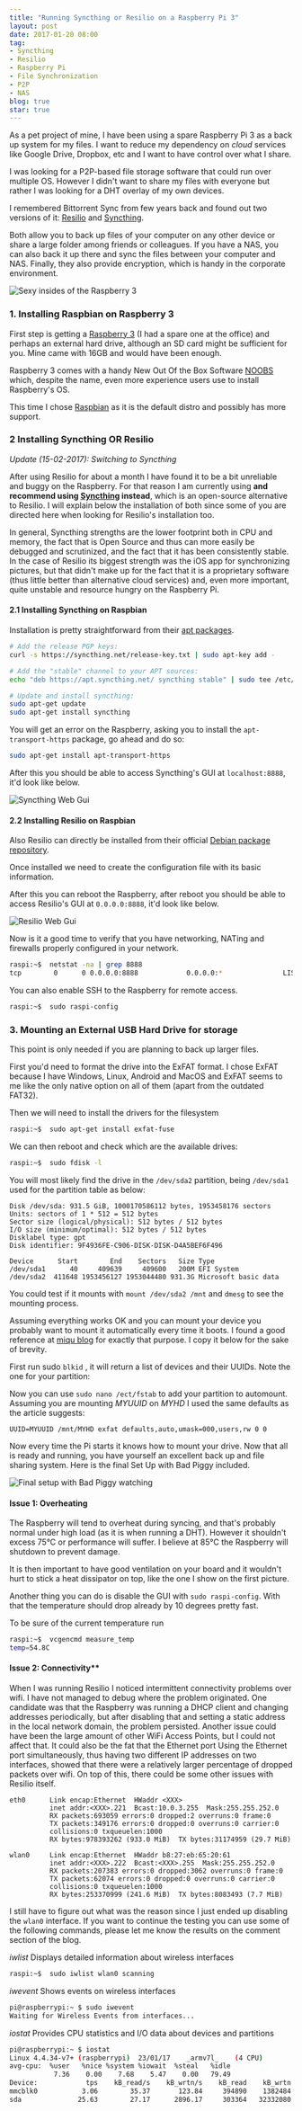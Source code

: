 ```yaml
---
title: "Running Syncthing or Resilio on a Raspberry Pi 3"
layout: post
date: 2017-01-20 08:00
tag:
- Syncthing
- Resilio
- Raspberry Pi
- File Synchronization
- P2P
- NAS
blog: true
star: true
---
```


As a pet project of mine, I have been using a spare Raspberry Pi 3 as a back up system for my files. I want to reduce my dependency on *cloud* services like Google Drive, Dropbox, etc and I want to have control over what I share.

I was looking for a P2P-based file storage software that could run over multiple OS. However I didn't want to share my files with everyone but rather I was looking for a DHT overlay of my own devices.

I remembered Bittorrent Sync from few years back and found out two versions of it: [Resilio](https://www.resilio.com) and [Syncthing](https://syncthing.net).

Both allow you to back up files of your computer on any other device or share a large folder among friends or colleagues. If you have a NAS, you can also back it up there and sync the files between your computer and NAS. Finally, they also provide encryption, which is handy in the corporate environment.

![Sexy insides of the Raspberry 3](/assets/images/resilio_raspberry.jpg)

### 1. Installing Raspbian on Raspberry 3

First step is getting a [Raspberry 3](https://www.raspberrypi.org/products/raspberry-pi-3-model-b/) (I had a spare one at the office) and perhaps an external hard drive, although an SD card might be sufficient for you. Mine came with 16GB and would have been enough.

Raspberry 3 comes with a handy New Out Of the Box Software [NOOBS](https://www.raspberrypi.org/downloads/noobs/) which, despite the name, even more experience users use to install Raspberry's OS.

This time I chose [Raspbian](https://www.raspberrypi.org/downloads/raspbian/) as it is the default distro and possibly has more support.

### 2 Installing Syncthing OR Resilio

*Update (15-02-2017): Switching to Syncthing*

After using Resilio for about a month I have found it to be a bit unreliable and buggy on the Raspberry. For that reason I am currently using **and recommend using [Syncthing](https://syncthing.net) instead**, which is an open-source alternative to Resilio. I will explain below the installation of both since some of you are directed here when looking for Resilio's installation too.

In general, Syncthing strengths are the lower footprint both in CPU and memory, the fact that is Open Source and thus can more easily be debugged and scrutinized, and the fact that it has been consistently stable. In the case of Resilio its biggest strength was the iOS app for synchronizing pictures, but that didn't make up for the fact that it is a proprietary software (thus little better than alternative cloud services) and, even more important, quite unstable and resource hungry on the Raspberry Pi.

#### 2.1 Installing Syncthing on Raspbian

Installation is pretty straightforward from their [apt packages](https://apt.syncthing.net).

```sh
# Add the release PGP keys:
curl -s https://syncthing.net/release-key.txt | sudo apt-key add -

# Add the "stable" channel to your APT sources:
echo "deb https://apt.syncthing.net/ syncthing stable" | sudo tee /etc/apt/sources.list.d/syncthing.list

# Update and install syncthing:
sudo apt-get update
sudo apt-get install syncthing
```

You will get an error on the Raspberry, asking you to install the `apt-transport-https` package, go ahead and do so:
```sh
sudo apt-get install apt-transport-https
```
After this you should be able to access Syncthing's GUI at `localhost:8888`, it'd look like below.

![Syncthing Web Gui](/assets/images/syncthing_gui.jpg)

#### 2.2 Installing Resilio on Raspbian

Also Resilio can directly be installed from their official [Debian package repository](https://help.getsync.com/hc/en-us/articles/206178924-Installing-Sync-package-on-Linux).

Once installed we need to create the configuration file with its basic information.

After this you can reboot the Raspberry, after reboot you should be able to access Resilio's GUI at `0.0.0.0:8888`, it'd look like below.

![Resilio Web Gui](/assets/images/resilio_gui.png)

Now is it a good time to verify that you have networking, NATing and firewalls properly configured in your network.

```sh
raspi:~$  netstat -na | grep 8888
tcp        0      0 0.0.0.0:8888            0.0.0.0:*               LISTEN    
```

You can also enable SSH to the Raspberry for remote access.

```sh
raspi:~$  sudo raspi-config
```

### 3. Mounting an External USB Hard Drive for storage

This point is only needed if you are planning to back up larger files.

First you'd need to format the drive into the ExFAT format. I chose ExFAT because I have Windows, Linux, Android and MacOS and ExFAT seems to me like the only native option on all of them (apart from the outdated FAT32).  

Then we will need to install the drivers for the filesystem

```sh
raspi:~$  sudo apt-get install exfat-fuse
```

We can then reboot and check which are the available drives:

```sh
raspi:~$  sudo fdisk -l
```

You will most likely find the drive in the `/dev/sda2` partition, being `/dev/sda1` used for the partition table as below:

```
Disk /dev/sda: 931.5 GiB, 1000170586112 bytes, 1953458176 sectors
Units: sectors of 1 * 512 = 512 bytes
Sector size (logical/physical): 512 bytes / 512 bytes
I/O size (minimum/optimal): 512 bytes / 512 bytes
Disklabel type: gpt
Disk identifier: 9F4936FE-C906-DISK-DISK-D4A5BEF6F496

Device      Start        End    Sectors   Size Type
/dev/sda1      40     409639     409600   200M EFI System
/dev/sda2  411648 1953456127 1953044480 931.3G Microsoft basic data
```

You could test if it mounts with `mount /dev/sda2 /mnt` and `dmesg` to see the mounting process.

Assuming everything works OK and you can mount your device you probably want to mount it automatically every time it boots. I found a good reference at [miqu blog](https://miqu.me/blog/2015/01/14/tip-exfat-hdd-with-raspberry-pi/) for exactly that purpose. I copy it below for the sake of brevity.

First run sudo `blkid` , it will return a list of devices and their UUIDs. Note the one for your partition:

Now you can use `sudo nano /ect/fstab` to add your partition to automount. Assuming you are mounting *MYUUID* on *MYHD* I used the same defaults as the article suggests:

```
UUID=MYUUID /mnt/MYHD exfat defaults,auto,umask=000,users,rw 0 0
```

Now every time the Pi starts it knows how to mount your drive. Now that all is ready and running, you have yourself an excellent back up and file sharing system.  Here is the final Set Up with Bad Piggy included.

![Final setup with Bad Piggy watching](/assets/images/raspberry_setup.jpg)

#### Issue 1: Overheating

The Raspberry will tend to overheat during syncing, and that's probably normal under high load (as it is when running a DHT). However it shouldn't excess 75°C or performance will suffer. I believe at 85°C the Raspberry will shutdown to prevent damage.

It is then important to have good ventilation on your board and it wouldn't hurt to stick a heat dissipator on top, like the one I show on the first picture.

Another thing you can do is disable the GUI with `sudo raspi-config`. With that the temperature should drop already by 10 degrees pretty fast.

To be sure of the current temperature run

```sh
raspi:~$  vcgencmd measure_temp
temp=54.8C
```

#### Issue 2: Connectivity**

When I was running Resilio I noticed intermittent connectivity problems over wifi. I have not managed to debug where the problem originated. One candidate was that the Raspberry was running a DHCP client and changing addresses periodically, but after disabling that and setting a static address in the local network domain, the problem persisted. Another issue could have been the large amount of other WiFi Access Points, but I could not affect that. It could also be the fat that the Ethernet port Using the Ethernet port simultaneously, thus having two different IP addresses on two interfaces, showed that there were a relatively larger percentage of dropped packets over wifi. On top of this, there could be some other issues with Resilio itself.

```
eth0      Link encap:Ethernet  HWaddr <XXX>  
          inet addr:<XXX>.221  Bcast:10.0.3.255  Mask:255.255.252.0
          RX packets:693059 errors:0 dropped:2 overruns:0 frame:0
          TX packets:349176 errors:0 dropped:0 overruns:0 carrier:0
          collisions:0 txqueuelen:1000
          RX bytes:978393262 (933.0 MiB)  TX bytes:31174959 (29.7 MiB)

wlan0     Link encap:Ethernet  HWaddr b8:27:eb:65:20:61  
          inet addr:<XXX>.222  Bcast:<XXX>.255  Mask:255.255.252.0
          RX packets:207383 errors:0 dropped:3062 overruns:0 frame:0
          TX packets:62074 errors:0 dropped:0 overruns:0 carrier:0
          collisions:0 txqueuelen:1000
          RX bytes:253370999 (241.6 MiB)  TX bytes:8083493 (7.7 MiB)
```

I still have to figure out what was the reason since I just ended up disabling the `wlan0` interface. If you want to continue the testing you can use some of the following commands, please let me know the results on the comment section of the blog.

*iwlist*
Displays detailed information about wireless interfaces

```sh
raspi:~$  sudo iwlist wlan0 scanning
```

*iwevent*
Shows events on wireless interfaces


```sh
pi@raspberrypi:~ $ sudo iwevent
Waiting for Wireless Events from interfaces...
```

*iostat*
Provides CPU statistics and I/O data about devices and partitions

```sh
pi@raspberrypi:~ $ iostat
Linux 4.4.34-v7+ (raspberrypi) 	23/01/17 	_armv7l_	(4 CPU)
avg-cpu:  %user   %nice %system %iowait  %steal   %idle
           7.36    0.00    7.68    5.47    0.00   79.49
Device:            tps    kB_read/s    kB_wrtn/s    kB_read    kB_wrtn
mmcblk0           3.06        35.37       123.84     394890    1382484
sda              25.63        27.17      2896.17     303364   32332080
```
